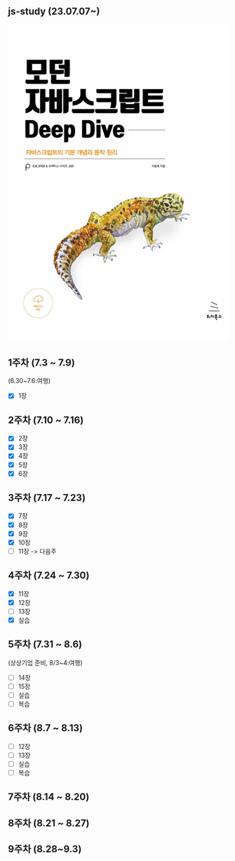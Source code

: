 ## js-study (23.07.07~)
<img src="/images/모던 자바스크립트.jpg" width="600px">

## 1주차 (7.3 ~ 7.9) <br>
(6.30~7.6:여행) <br>
- [x] 1장
## 2주차 (7.10 ~ 7.16) <br>
- [x] 2장
- [x] 3장
- [x] 4장
- [x] 5장
- [x] 6장
## 3주차 (7.17 ~ 7.23) <br>
- [x] 7장
- [x] 8장
- [x] 9장
- [x] 10장
- [ ] 11장 -> 다음주
## 4주차 (7.24 ~ 7.30) <br>
- [x] 11장
- [x] 12장
- [ ] 13장
- [x] 실습
## 5주차 (7.31 ~ 8.6) <br>
(상상기업 준비, 8/3~4:여행) <br>
- [ ] 14장
- [ ] 15장
- [ ] 실습
- [ ] 복습
## 6주차 (8.7 ~ 8.13) <br>
- [ ] 12장
- [ ] 13장
- [ ] 실습
- [ ] 복습
## 7주차 (8.14 ~ 8.20) <br>

## 8주차 (8.21 ~ 8.27) <br>

## 9주차 (8.28~9.3) <br>





